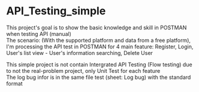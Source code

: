 # API_Testing_simple

This project's goal is to show the basic knowledge and skill in POSTMAN when testing API (manual)  
The scenario: (With the supported platform and data from a free platform), 
I'm processing the API test in POSTMAN for 4 main feature: Register, Login, User's list view - User's information searching, Delete User

This simple project is not contain Intergrated API Testing (Flow testing) due to not the real-problem project, only Unit Test for each feature  
The log bug infor is in the same file test (sheet: Log bug) with the standard format
